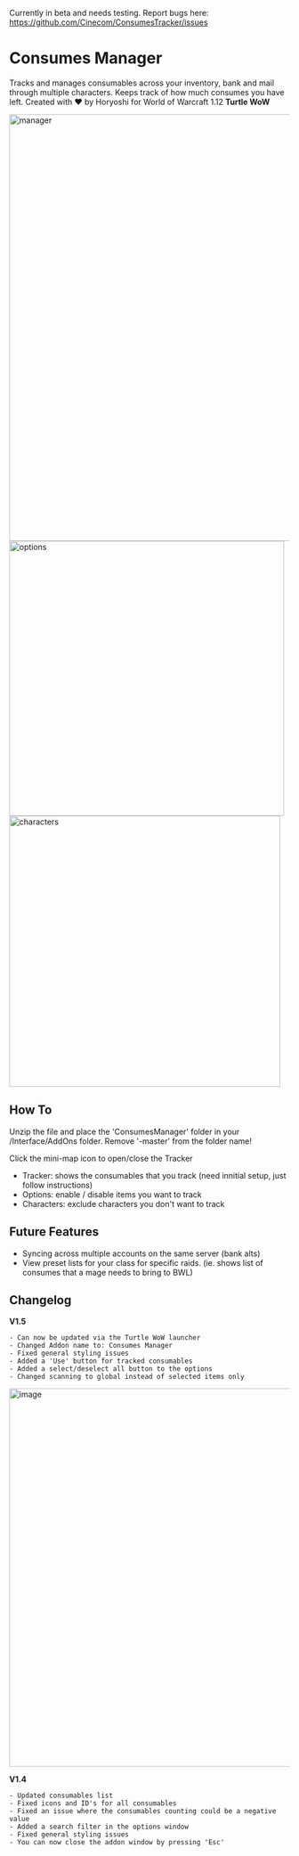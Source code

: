 Currently in beta and needs testing. Report bugs here: https://github.com/Cinecom/ConsumesTracker/issues

# Consumes Manager
Tracks and manages consumables across your inventory, bank and mail through multiple characters. Keeps track of how much consumes you have left.
Created with ♥ by Horyoshi for World of Warcraft 1.12 **Turtle WoW**

<img width="767" alt="manager" src="https://github.com/user-attachments/assets/ddd03dd6-607f-41e1-b103-34cfe9edf721">
<img width="494" alt="options" src="https://github.com/user-attachments/assets/dc29ede3-9dc8-4ba6-96cf-572d71cdcb5f">
<img width="487" alt="characters" src="https://github.com/user-attachments/assets/44eec157-8060-4e96-bf14-ea5d25f35361">

## How To

Unzip the file and place the 'ConsumesManager' folder in your /Interface/AddOns folder. Remove '-master' from the folder name!

Click the mini-map icon to open/close the Tracker
- Tracker: shows the consumables that you track (need innitial setup, just follow instructions)
- Options: enable / disable items you want to track
- Characters: exclude characters you don't want to track

## Future Features

- Syncing across multiple accounts on the same server (bank alts)
- View preset lists for your class for specific raids. (ie. shows list of consumes that a mage needs to bring to BWL)


## Changelog

**V1.5**
```
- Can now be updated via the Turtle WoW launcher
- Changed Addon name to: Consumes Manager
- Fixed general styling issues
- Added a 'Use' button for tracked consumables
- Added a select/deselect all button to the options
- Changed scanning to global instead of selected items only
```

<img width="680" alt="image" src="https://github.com/user-attachments/assets/07fbaeb2-fb67-463f-a743-a28db6d82adc">

**V1.4**
```
- Updated consumables list
- Fixed icons and ID's for all consumables
- Fixed an issue where the consumables counting could be a negative value
- Added a search filter in the options window
- Fixed general styling issues
- You can now close the addon window by pressing 'Esc'
```
